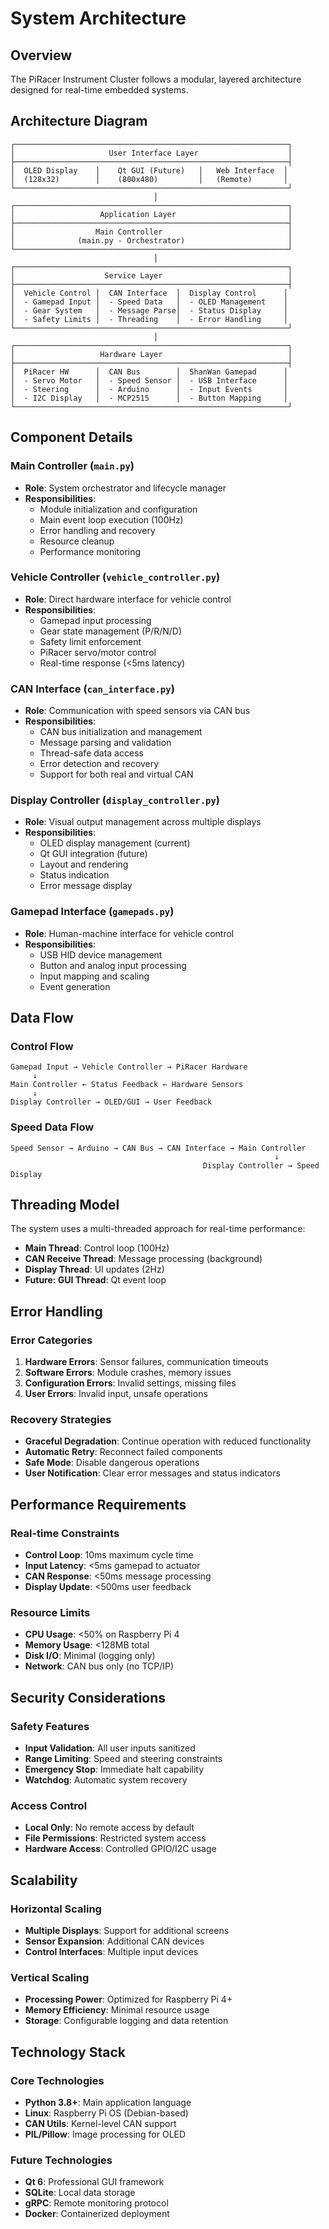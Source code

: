 # System Architecture

## Overview

The PiRacer Instrument Cluster follows a modular, layered architecture designed for real-time embedded systems.

## Architecture Diagram

```
┌─────────────────────────────────────────────────────────────┐
│                     User Interface Layer                    │
├─────────────────────────────────────────────────────────────┤
│  OLED Display    │    Qt GUI (Future)   │   Web Interface  │
│  (128x32)        │    (800x480)         │   (Remote)       │
└─────────────────────────────────────────────────────────────┘
                                │
┌─────────────────────────────────────────────────────────────┐
│                   Application Layer                         │
├─────────────────────────────────────────────────────────────┤
│                  Main Controller                            │
│              (main.py - Orchestrator)                       │
└─────────────────────────────────────────────────────────────┘
                                │
┌─────────────────────────────────────────────────────────────┐
│                    Service Layer                            │
├─────────────────────────────────────────────────────────────┤
│  Vehicle Control │  CAN Interface  │  Display Control      │
│  - Gamepad Input │  - Speed Data   │  - OLED Management    │
│  - Gear System   │  - Message Parse│  - Status Display     │
│  - Safety Limits │  - Threading    │  - Error Handling     │
└─────────────────────────────────────────────────────────────┘
                                │
┌─────────────────────────────────────────────────────────────┐
│                   Hardware Layer                            │
├─────────────────────────────────────────────────────────────┤
│  PiRacer HW      │  CAN Bus        │  ShanWan Gamepad      │
│  - Servo Motor   │  - Speed Sensor │  - USB Interface      │
│  - Steering      │  - Arduino      │  - Input Events       │
│  - I2C Display   │  - MCP2515      │  - Button Mapping     │
└─────────────────────────────────────────────────────────────┘
```

## Component Details

### Main Controller (`main.py`)
- **Role**: System orchestrator and lifecycle manager
- **Responsibilities**:
  - Module initialization and configuration
  - Main event loop execution (100Hz)
  - Error handling and recovery
  - Resource cleanup
  - Performance monitoring

### Vehicle Controller (`vehicle_controller.py`)
- **Role**: Direct hardware interface for vehicle control
- **Responsibilities**:
  - Gamepad input processing
  - Gear state management (P/R/N/D)
  - Safety limit enforcement
  - PiRacer servo/motor control
  - Real-time response (<5ms latency)

### CAN Interface (`can_interface.py`)
- **Role**: Communication with speed sensors via CAN bus
- **Responsibilities**:
  - CAN bus initialization and management
  - Message parsing and validation
  - Thread-safe data access
  - Error detection and recovery
  - Support for both real and virtual CAN

### Display Controller (`display_controller.py`)
- **Role**: Visual output management across multiple displays
- **Responsibilities**:
  - OLED display management (current)
  - Qt GUI integration (future)
  - Layout and rendering
  - Status indication
  - Error message display

### Gamepad Interface (`gamepads.py`)
- **Role**: Human-machine interface for vehicle control
- **Responsibilities**:
  - USB HID device management
  - Button and analog input processing
  - Input mapping and scaling
  - Event generation

## Data Flow

### Control Flow
```
Gamepad Input → Vehicle Controller → PiRacer Hardware
     ↓
Main Controller ← Status Feedback ← Hardware Sensors
     ↓
Display Controller → OLED/GUI → User Feedback
```

### Speed Data Flow
```
Speed Sensor → Arduino → CAN Bus → CAN Interface → Main Controller
                                                           ↓
                                           Display Controller → Speed Display
```

## Threading Model

The system uses a multi-threaded approach for real-time performance:

- **Main Thread**: Control loop (100Hz)
- **CAN Receive Thread**: Message processing (background)
- **Display Thread**: UI updates (2Hz)
- **Future: GUI Thread**: Qt event loop

## Error Handling

### Error Categories
1. **Hardware Errors**: Sensor failures, communication timeouts
2. **Software Errors**: Module crashes, memory issues
3. **Configuration Errors**: Invalid settings, missing files
4. **User Errors**: Invalid input, unsafe operations

### Recovery Strategies
- **Graceful Degradation**: Continue operation with reduced functionality
- **Automatic Retry**: Reconnect failed components
- **Safe Mode**: Disable dangerous operations
- **User Notification**: Clear error messages and status indicators

## Performance Requirements

### Real-time Constraints
- **Control Loop**: 10ms maximum cycle time
- **Input Latency**: <5ms gamepad to actuator
- **CAN Response**: <50ms message processing
- **Display Update**: <500ms user feedback

### Resource Limits
- **CPU Usage**: <50% on Raspberry Pi 4
- **Memory Usage**: <128MB total
- **Disk I/O**: Minimal (logging only)
- **Network**: CAN bus only (no TCP/IP)

## Security Considerations

### Safety Features
- **Input Validation**: All user inputs sanitized
- **Range Limiting**: Speed and steering constraints
- **Emergency Stop**: Immediate halt capability
- **Watchdog**: Automatic system recovery

### Access Control
- **Local Only**: No remote access by default
- **File Permissions**: Restricted system access
- **Hardware Access**: Controlled GPIO/I2C usage

## Scalability

### Horizontal Scaling
- **Multiple Displays**: Support for additional screens
- **Sensor Expansion**: Additional CAN devices
- **Control Interfaces**: Multiple input devices

### Vertical Scaling
- **Processing Power**: Optimized for Raspberry Pi 4+
- **Memory Efficiency**: Minimal resource usage
- **Storage**: Configurable logging and data retention

## Technology Stack

### Core Technologies
- **Python 3.8+**: Main application language
- **Linux**: Raspberry Pi OS (Debian-based)
- **CAN Utils**: Kernel-level CAN support
- **PIL/Pillow**: Image processing for OLED

### Future Technologies
- **Qt 6**: Professional GUI framework
- **SQLite**: Local data storage
- **gRPC**: Remote monitoring protocol
- **Docker**: Containerized deployment
